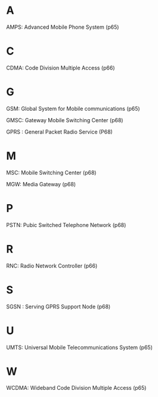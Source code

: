 # A

AMPS: Advanced Mobile Phone System (p65)

# C

CDMA: Code Division Multiple Access (p66)

# G

GSM: Global System for Mobile communications (p65)

GMSC: Gateway Mobile Switching Center (p68)

GPRS : General Packet Radio Service (P68)

# M

MSC: Mobile Switching Center (p68)

MGW: Media Gateway (p68)

# P

PSTN: Pubic Switched Telephone Network (p68)

# R

RNC: Radio Network Controller (p66)

# S

SGSN : Serving GPRS Support Node (p68)

# U

UMTS: Universal Mobile Telecommunications System (p65)



# W

WCDMA: Wideband Code Division Multiple Access (p65) 